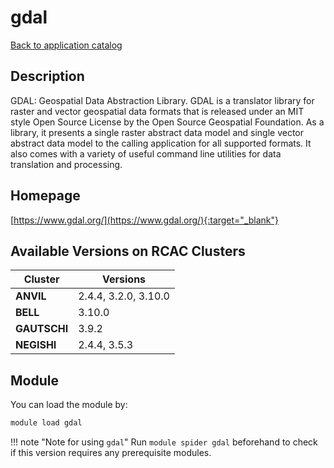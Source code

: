 # gdal

[Back to application catalog](../app_catalog.md)

## Description

GDAL: Geospatial Data Abstraction Library.  GDAL is a translator library for raster and vector geospatial data formats that is released under an MIT style Open Source License by the Open Source Geospatial Foundation. As a library, it presents a single raster abstract data model and single vector abstract data model to the calling application for all supported formats. It also comes with a variety of useful command line utilities for data translation and processing.

## Homepage

[https://www.gdal.org/](https://www.gdal.org/){:target="_blank"}

## Available Versions on RCAC Clusters

|Cluster|Versions|
|---|---|
**ANVIL**|2.4.4, 3.2.0, 3.10.0
**BELL**|3.10.0
**GAUTSCHI**|3.9.2
**NEGISHI**|2.4.4, 3.5.3

## Module

You can load the module by:

```bash
module load gdal
```

!!! note "Note for using `gdal`"
    Run `module spider gdal` beforehand to check if this version requires any prerequisite modules.
